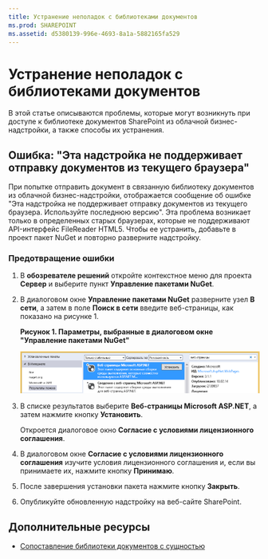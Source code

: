 ```yaml
---
title: Устранение неполадок с библиотеками документов
ms.prod: SHAREPOINT
ms.assetid: d5380139-996e-4693-8a1a-5882165fa529
---
```



# Устранение неполадок с библиотеками документов
В этой статье описываются проблемы, которые могут возникнуть при доступе к библиотеке документов SharePoint из облачной бизнес-надстройки, а также способы их устранения.

  
    
    


## Ошибка: "Эта надстройка не поддерживает отправку документов из текущего браузера"

При попытке отправить документ в связанную библиотеку документов из облачной бизнес-надстройки, отображается сообщение об ошибке "Эта надстройка не поддерживает отправку документов из текущего браузера. Используйте последнюю версию". Эта проблема возникает только в определенных старых браузерах, которые не поддерживают API-интерфейс FileReader HTML5. Чтобы ее устранить, добавьте в проект пакет NuGet и повторно разверните надстройку.
  
    
    

### Предотвращение ошибки


1. В **обозревателе решений** откройте контекстное меню для проекта **Сервер** и выберите пункт **Управление пакетами NuGet**.
    
  
2. В диалоговом окне **Управление пакетами NuGet** разверните узел **В сети**, а затем в поле **Поиск в сети** введите веб-страницы, как показано на рисунке 1.
    
   **Рисунок 1. Параметры, выбранные в диалоговом окне "Управление пакетами NuGet"**

  

     ![Параметры, выбранные в диалоговом окне "Управление пакетами NuGet"](images/NuGet.PNG)
  

  

  
3. В списке результатов выберите **Веб-страницы Microsoft ASP.NET**, а затем нажмите кнопку **Установить**.
    
    Откроется диалоговое окно **Согласие с условиями лицензионного соглашения**.
    
  
4. В диалоговом окне **Согласие с условиями лицензионного соглашения** изучите условия лицензионного соглашения и, если вы принимаете их, нажмите кнопку **Принимаю**.
    
  
5. После завершения установки пакета нажмите кнопку **Закрыть**.
    
  
6. Опубликуйте обновленную надстройку на веб-сайте SharePoint.
    
  

## Дополнительные ресурсы
<a name="bk_addresources"> </a>


-  [Сопоставление библиотеки документов с сущностью](associate-a-document-library-with-an-entity.md)
    
  

